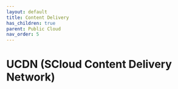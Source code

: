 ```yaml
---
layout: default
title: Content Delivery
has_children: true
parent: Public Cloud
nav_order: 5
---
```


# UCDN (SCloud Content Delivery Network)